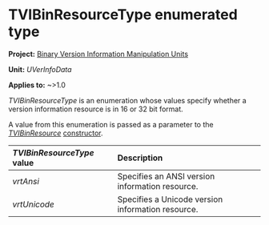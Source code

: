 # TVIBinResourceType enumerated type

**Project:** [Binary Version Information Manipulation Units](../API.md)

**Unit:** _UVerInfoData_

**Applies to:** ~>1.0

_TVIBinResourceType_ is an enumeration whose values specify whether a version information resource is in 16 or 32 bit format.

A value from this enumeration is passed as a parameter to the [_TVIBinResource_](./TVIBinResource.md) [constructor](./TVIBinResource-Create.md).

| _TVIBinResourceType_	value | Description |
|:--------------------|:------------|
| _vrtAnsi_ | Specifies an ANSI version information resource. |
| _vrtUnicode_ | Specifies a Unicode version information resource. |
